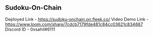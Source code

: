 ## Sudoku-On-Chain

Deployed Link - https://sudoku-onchain.on.fleek.co/
Video Demo Link - https://www.loom.com/share/7cdcb7179fde481c84cc03621c834667
Discord ID - 0xsahil#6111


